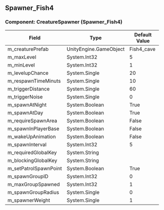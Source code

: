 ## Spawner_Fish4

### Component: CreatureSpawner (Spawner_Fish4)

|Field|Type|Default Value|
|---|---|---|
|m_creaturePrefab|UnityEngine.GameObject|Fish4_cave|
|m_maxLevel|System.Int32|5|
|m_minLevel|System.Int32|1|
|m_levelupChance|System.Single|20|
|m_respawnTimeMinuts|System.Single|10|
|m_triggerDistance|System.Single|60|
|m_triggerNoise|System.Single|0|
|m_spawnAtNight|System.Boolean|True|
|m_spawnAtDay|System.Boolean|True|
|m_requireSpawnArea|System.Boolean|False|
|m_spawnInPlayerBase|System.Boolean|False|
|m_wakeUpAnimation|System.Boolean|False|
|m_spawnInterval|System.Int32|5|
|m_requiredGlobalKey|System.String||
|m_blockingGlobalKey|System.String||
|m_setPatrolSpawnPoint|System.Boolean|True|
|m_spawnGroupID|System.Int32|0|
|m_maxGroupSpawned|System.Int32|1|
|m_spawnGroupRadius|System.Single|0|
|m_spawnerWeight|System.Single|1|

